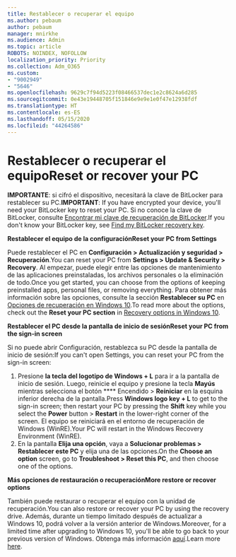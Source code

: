 ```yaml
---
title: Restablecer o recuperar el equipo
ms.author: pebaum
author: pebaum
manager: mnirkhe
ms.audience: Admin
ms.topic: article
ROBOTS: NOINDEX, NOFOLLOW
localization_priority: Priority
ms.collection: Adm_O365
ms.custom:
- "9002949"
- "5646"
ms.openlocfilehash: 9629c7f94d5223f08466537dec1e2c8624a6d285
ms.sourcegitcommit: 0e43e19448705f151846e9e9e1e0f47e12938fdf
ms.translationtype: HT
ms.contentlocale: es-ES
ms.lasthandoff: 05/15/2020
ms.locfileid: "44264586"
---
```

# <a name="reset-or-recover-your-pc"></a><span data-ttu-id="d0f61-102">Restablecer o recuperar el equipo</span><span class="sxs-lookup"><span data-stu-id="d0f61-102">Reset or recover your PC</span></span>

<span data-ttu-id="d0f61-103">**IMPORTANTE**: si cifró el dispositivo, necesitará la clave de BitLocker para restablecer su PC.</span><span class="sxs-lookup"><span data-stu-id="d0f61-103">**IMPORTANT**: If you have encrypted your device, you'll need your BitLocker key to reset your PC.</span></span> <span data-ttu-id="d0f61-104">Si no conoce la clave de BitLocker, consulte [Encontrar mi clave de recuperación de BitLocker](https://support.microsoft.com/help/4026181/windows-10-find-my-bitlocker-recovery-key).</span><span class="sxs-lookup"><span data-stu-id="d0f61-104">If you don't know your BitLocker key, see [Find my BitLocker recovery key](https://support.microsoft.com/help/4026181/windows-10-find-my-bitlocker-recovery-key).</span></span>

<span data-ttu-id="d0f61-105">**Restablecer el equipo de la configuración**</span><span class="sxs-lookup"><span data-stu-id="d0f61-105">**Reset your PC from Settings**</span></span>

<span data-ttu-id="d0f61-106">Puede restablecer el PC en **Configuración > Actualización y seguridad > Recuperación**.</span><span class="sxs-lookup"><span data-stu-id="d0f61-106">You can reset your PC from **Settings > Update & Security > Recovery**.</span></span> <span data-ttu-id="d0f61-107">Al empezar, puede elegir entre las opciones de mantenimiento de las aplicaciones preinstaladas, los archivos personales o la eliminación de todo.</span><span class="sxs-lookup"><span data-stu-id="d0f61-107">Once you get started, you can choose from the options of keeping preinstalled apps, personal files, or removing everything.</span></span> <span data-ttu-id="d0f61-108">Para obtener más información sobre las opciones, consulte la sección **Restablecer su PC** en [Opciones de recuperación en Windows 10](https://support.microsoft.com/help/12415/windows-10-recovery-options).</span><span class="sxs-lookup"><span data-stu-id="d0f61-108">To read more about the options, check out the **Reset your PC section** in [Recovery options in Windows 10](https://support.microsoft.com/help/12415/windows-10-recovery-options).</span></span>

<span data-ttu-id="d0f61-109">**Restablecer el PC desde la pantalla de inicio de sesión**</span><span class="sxs-lookup"><span data-stu-id="d0f61-109">**Reset your PC from the sign-in screen**</span></span>

<span data-ttu-id="d0f61-110">Si no puede abrir Configuración, restablezca su PC desde la pantalla de inicio de sesión:</span><span class="sxs-lookup"><span data-stu-id="d0f61-110">If you can't open Settings, you can reset your PC from the sign-in screen:</span></span>

1. <span data-ttu-id="d0f61-111">Presione **la tecla del logotipo de Windows + L** para ir a la pantalla de inicio de sesión. Luego, reinicie el equipo y presione la tecla **Mayús** mientras selecciona el botón \*\*\*\* Encendido > **Reiniciar** en la esquina inferior derecha de la pantalla.</span><span class="sxs-lookup"><span data-stu-id="d0f61-111">Press **Windows logo key + L** to get to the sign-in screen; then restart your PC by pressing the **Shift** key while you select the **Power** button > **Restart** in the lower-right corner of the screen.</span></span> <span data-ttu-id="d0f61-112">El equipo se reiniciará en el entorno de recuperación de Windows (WinRE).</span><span class="sxs-lookup"><span data-stu-id="d0f61-112">Your PC will restart in the Windows Recovery Environment (WinRE).</span></span>
2. <span data-ttu-id="d0f61-113">En la pantalla **Elija una opción**, vaya a **Solucionar problemas > Restablecer este PC** y elija una de las opciones.</span><span class="sxs-lookup"><span data-stu-id="d0f61-113">On the **Choose an option** screen, go to **Troubleshoot > Reset this PC**, and then choose one of the options.</span></span>

<span data-ttu-id="d0f61-114">**Más opciones de restauración o recuperación**</span><span class="sxs-lookup"><span data-stu-id="d0f61-114">**More restore or recover options**</span></span>

<span data-ttu-id="d0f61-115">También puede restaurar o recuperar el equipo con la unidad de recuperación.</span><span class="sxs-lookup"><span data-stu-id="d0f61-115">You can also restore or recover your PC by using the recovery drive.</span></span> <span data-ttu-id="d0f61-116">Además, durante un tiempo limitado después de actualizar a Windows 10, podrá volver a la versión anterior de Windows.</span><span class="sxs-lookup"><span data-stu-id="d0f61-116">Moreover, for a limited time after upgrading to Windows 10, you'll be able to go back to your previous version of Windows.</span></span> <span data-ttu-id="d0f61-117">Obtenga más información [aquí](https://support.microsoft.com/help/12415/windows-10-recovery-options).</span><span class="sxs-lookup"><span data-stu-id="d0f61-117">Learn more [here](https://support.microsoft.com/help/12415/windows-10-recovery-options).</span></span>
